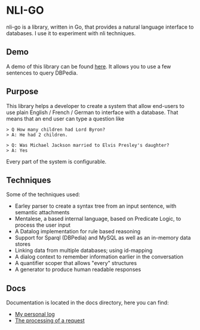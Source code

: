 # NLI-GO

nli-go is a library, written in Go, that provides a natural language interface to databases. I use it to experiment with nli techniques.

## Demo

A demo of this library can be found [here](http://patrickvanbergen.com/dbpedia/app/). It allows you to use a few sentences to query DBPedia. 

## Purpose

This library helps a developer to create a system that allow end-users to use plain English / French / German to interface with a database. That means that an end user can type a question like

    > Q How many children had Lord Byron? 
    > A: He had 2 children.
    
    > Q: Was Michael Jackson married to Elvis Presley's daughter?
    > A: Yes

Every part of the system is configurable.

## Techniques

Some of the techniques used:

* Earley parser to create a syntax tree from an input sentence, with semantic attachments
* Mentalese, a based internal language, based on Predicate Logic, to process the user input
* A Datalog implementation for rule based reasoning
* Support for Sparql (DBPedia) and MySQL as well as an in-memory data stores
* Linking data from multiple databases; using id-mapping
* A dialog context to remember information earlier in the conversation
* A quantifier scoper that allows "every" structures
* A generator to produce human readable responses

## Docs

Documentation is located in the docs directory, here you can find:

* [My personal log](doc/remarks.md)
* [The processing of a request](doc/manual/system-developer/processing.md)

